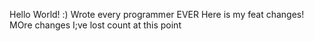 Hello World! :)
Wrote every programmer EVER
Here is my feat changes!
MOre changes
I;ve lost count at this point
